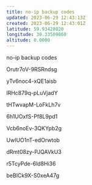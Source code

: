 ```yaml
---
title: no-ip backup codes
updated: 2023-06-29 12:43:13Z
created: 2023-06-29 12:43:01Z
latitude: 59.93428020
longitude: 30.33509860
altitude: 0.0000
---
```


no-ip backup codes

Orutr7oV-9RSRndsg

yTv6noc4-xQE1aisb

lRHc879q-pLuVjadY

tHTwvapM-LoFkLh7v

6h1UOxfS-Pf8L9pd1

Vcb6noEv-3QKYpb2g

UwIUO1nT-edOrwtob

dRmt08zy-PJQAVkU3

r5TcyPde-6ld8Hi36

beBICk9X-S0xeA47g